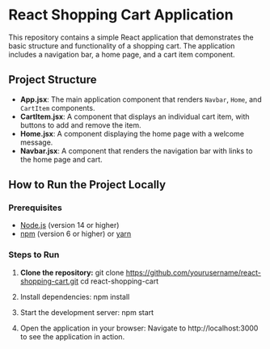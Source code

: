 # React Shopping Cart Application

This repository contains a simple React application that demonstrates the basic structure and functionality of a shopping cart. The application includes a navigation bar, a home page, and a cart item component.

## Project Structure

- **App.jsx**: The main application component that renders `Navbar`, `Home`, and `CartItem` components.
- **CartItem.jsx**: A component that displays an individual cart item, with buttons to add and remove the item.
- **Home.jsx**: A component displaying the home page with a welcome message.
- **Navbar.jsx**: A component that renders the navigation bar with links to the home page and cart.

## How to Run the Project Locally

### Prerequisites

- [Node.js](https://nodejs.org/en/) (version 14 or higher)
- [npm](https://www.npmjs.com/) (version 6 or higher) or [yarn](https://yarnpkg.com/)

### Steps to Run

1. **Clone the repository:**
   git clone https://github.com/yourusername/react-shopping-cart.git
   cd react-shopping-cart
   
2. Install dependencies:
   npm install
3. Start the development server:
   npm start
4. Open the application in your browser:
   Navigate to http://localhost:3000 to see the application in action.
